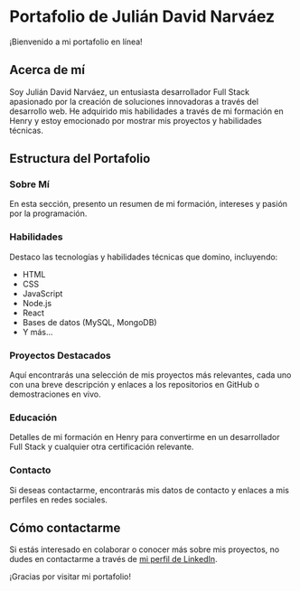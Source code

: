 # Portafolio de Julián David Narváez

¡Bienvenido a mi portafolio en línea!

## Acerca de mí

Soy Julián David Narváez, un entusiasta desarrollador Full Stack apasionado por la creación de soluciones innovadoras a través del desarrollo web. He adquirido mis habilidades a través de mi formación en Henry y estoy emocionado por mostrar mis proyectos y habilidades técnicas.

## Estructura del Portafolio

### Sobre Mí
En esta sección, presento un resumen de mi formación, intereses y pasión por la programación.

### Habilidades
Destaco las tecnologías y habilidades técnicas que domino, incluyendo:
- HTML
- CSS
- JavaScript
- Node.js
- React
- Bases de datos (MySQL, MongoDB)
- Y más...

### Proyectos Destacados
Aquí encontrarás una selección de mis proyectos más relevantes, cada uno con una breve descripción y enlaces a los repositorios en GitHub o demostraciones en vivo.

### Educación
Detalles de mi formación en Henry para convertirme en un desarrollador Full Stack y cualquier otra certificación relevante.

### Contacto
Si deseas contactarme, encontrarás mis datos de contacto y enlaces a mis perfiles en redes sociales.

## Cómo contactarme

Si estás interesado en colaborar o conocer más sobre mis proyectos, no dudes en contactarme a través de [mi perfil de LinkedIn](enlace-a-tu-perfil-de-LinkedIn).

¡Gracias por visitar mi portafolio!
